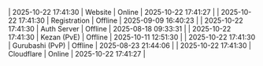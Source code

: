 | 2025-10-22 17:41:30 | Website | Online | 2025-10-22 17:41:27 |
| 2025-10-22 17:41:30 | Registration | Offline | 2025-09-09 16:40:23 |
| 2025-10-22 17:41:30 | Auth Server | Offline | 2025-08-18 09:33:31 |
| 2025-10-22 17:41:30 | Kezan (PvE) | Offline | 2025-10-11 12:51:30 |
| 2025-10-22 17:41:30 | Gurubashi (PvP) | Offline | 2025-08-23 21:44:06 |
| 2025-10-22 17:41:30 | Cloudflare | Online | 2025-10-22 17:41:27 |
